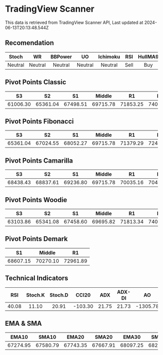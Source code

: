 # TradingView Scanner
This data is retrieved from TradingView Scanner API, Last updated at 2024-06-13T20:13:48.544Z

## Recomendation
| Stoch | WR | BBPower | UO | Ichimoku | RSI | HullMA9 |
| :---: | :---: | :---: | :---: | :---: | :---: | :---: |
| Neutral | Neutral | Neutral | Neutral | Neutral | Sell | Buy |

## Pivot Points Classic
| S3 | S2 | S1 | Middle | R1 | R2 | R3 |
| :---: | :---: | :---: | :---: | :---: | :---: | :---: |
| 61006.30 | 65361.04 | 67498.51 | 69715.78 | 71853.25 | 74070.52 | 78425.26 |

## Pivot Points Fibonacci
| S3 | S2 | S1 | Middle | R1 | R2 | R3 |
| :---: | :---: | :---: | :---: | :---: | :---: | :---: |
| 65361.04 | 67024.55 | 68052.27 | 69715.78 | 71379.29 | 72407.01 | 74070.52 |

## Pivot Points Camarilla
| S3 | S2 | S1 | Middle | R1 | R2 | R3 |
| :---: | :---: | :---: | :---: | :---: | :---: | :---: |
| 68438.43 | 68837.61 | 69236.80 | 69715.78 | 70035.16 | 70434.35 | 70833.53 |

## Pivot Points Woodie
| S3 | S2 | S1 | Middle | R1 | R2 | R3 |
| :---: | :---: | :---: | :---: | :---: | :---: | :---: |
| 63103.86 | 65341.08 | 67458.60 | 69695.82 | 71813.34 | 74050.57 | 76168.08 |

## Pivot Points Demark
| S1 | Middle | R1 |
| :---: | :---: | :---: |
| 68607.15 | 70270.10 | 72961.89 |

## Technical Indicators
| RSI | Stoch.K | Stoch.D | CCI20 | ADX | ADX-DI | AO | Mom | MACD | MACD | W.R | HullMA9 |
| :---: | :---: | :---: | :---: | :---: | :---: | :---: | :---: | :---: | :---: | :---: | :---: |
| 40.08 | 11.10 | 20.91 | -103.30 | 21.75 | 21.73 | -1305.78 | -830.04 | -590.96 | -516.60 | -88.00 | 66369.48 |

## EMA & SMA
| EMA10 | SMA10 | EMA20 | SMA20 | EMA30 | SMA30 | EMA50 | SMA50 | EMA100 | SMA100 | EMA200 | SMA200 |
| :---: | :---: | :---: | :---: | :---: | :---: | :---: | :---: | :---: | :---: | :---: | :---: |
| 67274.95 | 67580.79 | 67743.35 | 67667.91 | 68097.25 | 68283.05 | 68486.99 | 69128.82 | 68537.26 | 68819.54 | 67787.61 | 67735.03 |